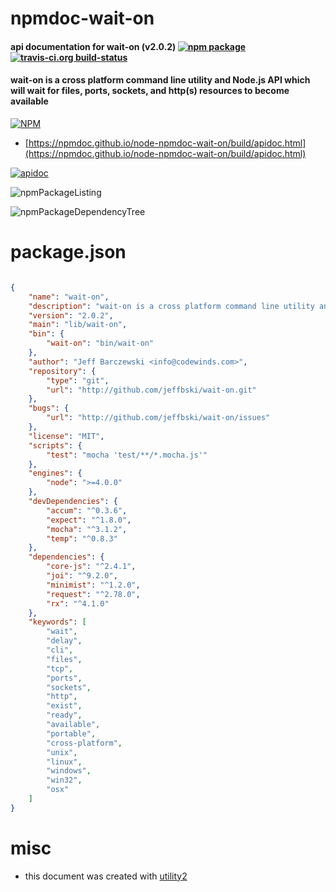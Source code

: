 # npmdoc-wait-on

#### api documentation for  wait-on (v2.0.2)  [![npm package](https://img.shields.io/npm/v/npmdoc-wait-on.svg?style=flat-square)](https://www.npmjs.org/package/npmdoc-wait-on) [![travis-ci.org build-status](https://api.travis-ci.org/npmdoc/node-npmdoc-wait-on.svg)](https://travis-ci.org/npmdoc/node-npmdoc-wait-on)

#### wait-on is a cross platform command line utility and Node.js API which will wait for files, ports, sockets, and http(s) resources to become available

[![NPM](https://nodei.co/npm/wait-on.png?downloads=true&downloadRank=true&stars=true)](https://www.npmjs.com/package/wait-on)

- [https://npmdoc.github.io/node-npmdoc-wait-on/build/apidoc.html](https://npmdoc.github.io/node-npmdoc-wait-on/build/apidoc.html)

[![apidoc](https://npmdoc.github.io/node-npmdoc-wait-on/build/screenCapture.buildCi.browser.%252Ftmp%252Fbuild%252Fapidoc.html.png)](https://npmdoc.github.io/node-npmdoc-wait-on/build/apidoc.html)

![npmPackageListing](https://npmdoc.github.io/node-npmdoc-wait-on/build/screenCapture.npmPackageListing.svg)

![npmPackageDependencyTree](https://npmdoc.github.io/node-npmdoc-wait-on/build/screenCapture.npmPackageDependencyTree.svg)



# package.json

```json

{
    "name": "wait-on",
    "description": "wait-on is a cross platform command line utility and Node.js API which will wait for files, ports, sockets, and http(s) resources to become available",
    "version": "2.0.2",
    "main": "lib/wait-on",
    "bin": {
        "wait-on": "bin/wait-on"
    },
    "author": "Jeff Barczewski <info@codewinds.com>",
    "repository": {
        "type": "git",
        "url": "http://github.com/jeffbski/wait-on.git"
    },
    "bugs": {
        "url": "http://github.com/jeffbski/wait-on/issues"
    },
    "license": "MIT",
    "scripts": {
        "test": "mocha 'test/**/*.mocha.js'"
    },
    "engines": {
        "node": ">=4.0.0"
    },
    "devDependencies": {
        "accum": "^0.3.6",
        "expect": "^1.8.0",
        "mocha": "^3.1.2",
        "temp": "^0.8.3"
    },
    "dependencies": {
        "core-js": "^2.4.1",
        "joi": "^9.2.0",
        "minimist": "^1.2.0",
        "request": "^2.78.0",
        "rx": "^4.1.0"
    },
    "keywords": [
        "wait",
        "delay",
        "cli",
        "files",
        "tcp",
        "ports",
        "sockets",
        "http",
        "exist",
        "ready",
        "available",
        "portable",
        "cross-platform",
        "unix",
        "linux",
        "windows",
        "win32",
        "osx"
    ]
}
```



# misc
- this document was created with [utility2](https://github.com/kaizhu256/node-utility2)
